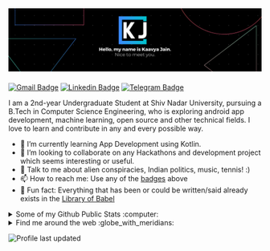 ## ![kaavya jain's header](https://github.com/kaavyajain/kaavyajain/blob/main/Black%20Technology%20LinkedIn%20Banner.png)

[![Gmail Badge](https://img.shields.io/badge/-kaavkom@gmail.com-c14438?style=flat&logo=Gmail&logoColor=white)](mailto:kaavkom@gmail.com "Connect via Email")
[![Linkedin Badge](https://img.shields.io/badge/-Kaavya%20Jain-0072b1?style=flat&logo=Linkedin&logoColor=white)](https://www.linkedin.com/in/kaavya-jain/ "Connect on LinkedIn")
[![Telegram Badge](https://img.shields.io/badge/-@kaavyaj-0088CC?style=flat&logo=Telegram&logoColor=white)](https://t.me/kaavyaj "Contact on Telegram")


I am a 2nd-year Undergraduate Student at Shiv Nadar University, pursuing a B.Tech in Computer Science Engineering, who is exploring android app development, machine learning, open source and other technical fields. I love to learn and contribute in any and every possible way.

- 🌱 I’m currently learning App Development using Kotlin.
- 👯 I’m looking to collaborate on any Hackathons and development project which seems interesting or useful.
- 💬 Talk to me about alien conspiracies, Indian politics, music, tennis! :)
- 📫 How to reach me: Use any of the [badges](#hi-there-im-kaavya-) above
- 👾 Fun fact: Everything that has been or could be written/said already exists in the [Library of Babel](https://libraryofbabel.info/)

<details>
  <summary>Some of my Github Public Stats :computer:</summary>
  
  [![My Github Stats](https://github-readme-stats.vercel.app/api?username=kaavyajain&show_icons=true&title_color=fff&icon_color=79ff97&text_color=9f9f9f&bg_color=151515)](https://github.com/samujjwaal)

  ![Profile Views](https://komarev.com/ghpvc/?username=kaavyajain&color=blue)
  ----
  
</details>

<details>
  <summary>Find me around the web :globe_with_meridians:</summary>
  
[![Instagram Badge](https://img.shields.io/badge/-Instagram-C13584?style=flat&logo=Instagram&logoColor=white)](https://www.instagram.com/kaavyajain_/ "Follow on Instagram")
[![YouTube Badge](https://img.shields.io/badge/-YouTube-FF0000?style=flat&logo=YouTube&logoColor=white)](https://www.youtube.com/user/kaavkom/playlists "My YouTube playlists")
----

</details>

![Profile last updated](https://img.shields.io/github/last-commit/kaavyajain/kaavyajain?label=Last%20updated&style=flat)

<!--For future reference 
<a href="https://piraces.dev/"><img alt="Robot logo" src="https://github.com/piraces/piraces/raw/master/robot_dark.png" align="right" height="150" /></a>

- 🔭 I’m currently working on ...
- 🌱 I’m currently learning ...
- 👯 I’m looking to collaborate on ...
- 🤔 I’m looking for help with ...
- 💬 Ask me about ...
- 📫 How to reach me: ...
- 😄 Pronouns: ...
- ⚡ Fun fact: ...

[![Whatsapp Badge](https://img.shields.io/badge/-Whatsapp-4AC959?style=flat&logo=whatsapp&logoColor=white)](https://wa.me/13129754411?text=Hi!)

![visitors](https://visitor-badge.glitch.me/badge?page_id=samujjwaal.samujjwaal)
[![HitCount](http://hits.dwyl.com/samujjwaal/samujjwaal.svg)](http://hits.dwyl.com/samujjwaal/samujjwaal)
![Repo Views](https://views.whatilearened.today/views/github/samujjwaal/samujjwaal.svg?cache=remove)
<img height="20" src="https://raw.githubusercontent.com/github/explore/80688e429a7d4ef2fca1e82350fe8e3517d3494d/topics/python/python.png">
<img height="20" src="https://raw.githubusercontent.com/github/explore/80688e429a7d4ef2fca1e82350fe8e3517d3494d/topics/scala/scala.png">

![Customized Card](https://github-readme-stats.vercel.app/api/pin?username=samujjwaal&repo=UIC-search-engine&title_color=fff&icon_color=f9f9f9&text_color=9f9f9f&bg_color=151515)

<a href="https://github.com/anuraghazra/github-readme-stats">
  <img align="left" src="https://github-readme-stats.vercel.app/api?username=samujjwaal&hide=stars,commits,prs,issues,contribs&show_icons=true&title_color=fff&icon_color=79ff97&text_color=9f9f9f&bg_color=151515" />
</a>
<a href="https://github.com/anuraghazra/convoychat">
  <img align="right" src="https://github-readme-stats.vercel.app/api/top-langs/?username=samujjwaal" width="350"/>
</a>

![Top Languages](https://github-readme-stats.vercel.app/api/top-langs/?username=samujjwaal)
-->

